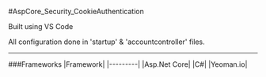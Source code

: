 #AspCore_Security_CookieAuthentication

Built using VS Code

All configuration done in 'startup' & 'accountcontroller' files.

---

###Frameworks
|Framework|
|---------|
|Asp.Net Core|
|C#|
|Yeoman.io|

